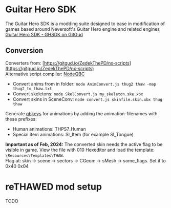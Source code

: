 # Guitar Hero SDK

The Guitar Hero SDK is a modding suite designed to ease in modification of games based around Neversoft's Guitar Hero engine and related engines<br>
[Guitar Hero SDK - GHSDK on GitGud](https://gitgud.io/fretworks/guitar-hero-sdk)

## Conversion
Converters from: [https://gitgud.io/ZedekThePD/nx-scripts](https://gitgud.io/ZedekThePD/nx-scripts)<br>
Alternative script compiler: [NodeQBC](https://gitgud.io/fretworks/nodeqbc)

- Convert anims from in folder: `node AnimConvert.js thug2 thaw -map thug2_to_thaw.txt`
- Convert skeletons: `node SkelConvert.js my_skeleton.ske.xbx`
- Convert skins in SceneConv: `node convert.js skinfile.skin.xbx thug thaw`

Generate [qbkeys](https://ghwt.de/tools/qbkey) for animations by adding the animation-filenames with these prefixes:
- Human animations: THPS7_Human<br>
- Special item animations: SI_Item (for example SI_Tongue)

**Important as of Feb, 2024:** The converted skin needs the active flag to be visible in game. View the file with 010 Hexeditor and load the template: `\Resources\Templates\THAW`.<br>
Flag at: skin -> scene -> sectors -> CGeom -> sMesh -> some_flags. Set it to 0x40 0x04

# reTHAWED mod setup

TODO